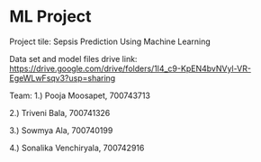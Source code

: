 # ML Project

Project tile: Sepsis Prediction Using Machine Learning

Data set and model files drive link: https://drive.google.com/drive/folders/1l4_c9-KpEN4bvNVyl-VR-EgeWLwFsqv3?usp=sharing

Team: 
1.) Pooja Moosapet, 700743713

2.) Triveni Bala, 700741326

3.) Sowmya Ala, 700740199

4.) Sonalika Venchiryala, 700742916
 
